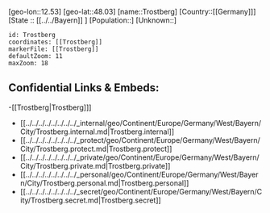 ﻿---
location: [48.03,12.53]
mapzoom: [7,12] 
mapmarker: city 
type: City
tags:
- geo/City


SpocWebEntityId: 35008
isDeleted: false
confidential: public

---
[geo-lon::12.53]
[geo-lat::48.03]
[name::Trostberg]
[Country::[[Germany]]]
[State :: [[../../Bayern]] ]
[Population::]
[Unknown::]


```leaflet
id: Trostberg
coordinates: [[Trostberg]]
markerFile: [[Trostberg]]
defaultZoom: 11 
maxZoom: 18
```


## Confidential Links & Embeds: 
-[[Trostberg|Trostberg]]] 
- [[../../../../../../../../_internal/geo/Continent/Europe/Germany/West/Bayern/City/Trostberg.internal.md|Trostberg.internal]] 
- [[../../../../../../../../_protect/geo/Continent/Europe/Germany/West/Bayern/City/Trostberg.protect.md|Trostberg.protect]] 
- [[../../../../../../../../_private/geo/Continent/Europe/Germany/West/Bayern/City/Trostberg.private.md|Trostberg.private]] 
- [[../../../../../../../../_personal/geo/Continent/Europe/Germany/West/Bayern/City/Trostberg.personal.md|Trostberg.personal]] 
- [[../../../../../../../../_secret/geo/Continent/Europe/Germany/West/Bayern/City/Trostberg.secret.md|Trostberg.secret]] 
